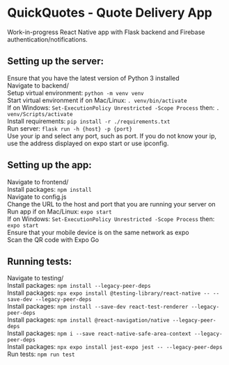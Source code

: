 # QuickQuotes - Quote Delivery App
Work-in-progress React Native app with Flask backend and Firebase authentication/notifications.

## Setting up the server:  
Ensure that you have the latest version of Python 3 installed  
Navigate to backend/  
Setup virtual environment: ```python -m venv venv```  
Start virtual environment if on Mac/Linux: ```. venv/bin/activate```  
If on Windows: ```Set-ExecutionPolicy Unrestricted -Scope Process``` then: ```. venv/Scripts/activate```  
Install requirements: ```pip install -r ./requirements.txt```  
Run server: ```flask run -h {host} -p {port}```  
Use your ip and select any port, such as port. If you do not know your ip, use the address displayed on expo start or use ipconfig.  

## Setting up the app:  
Navigate to frontend/  
Install packages: ```npm install```  
Navigate to config.js  
Change the URL to the host and port that you are running your server on  
Run app if on Mac/Linux: ```expo start```  
If on Windows: ```Set-ExecutionPolicy Unrestricted -Scope Process``` then: ```expo start```  
Ensure that your mobile device is on the same network as expo  
Scan the QR code with Expo Go  

## Running tests:  
Navigate to testing/  
Install packages: ```npm install --legacy-peer-deps```  
Install packages: ```npx expo install @testing-library/react-native -- --save-dev --legacy-peer-deps```  
Install packages: ```npm install --save-dev react-test-renderer --legacy-peer-deps```  
Install packages: ```npm install @react-navigation/native --legacy-peer-deps```  
Install packages: ```npm i --save react-native-safe-area-context --legacy-peer-deps```  
Install packages: ```npx expo install jest-expo jest -- --legacy-peer-deps```     
Run tests: ```npm run test```  
